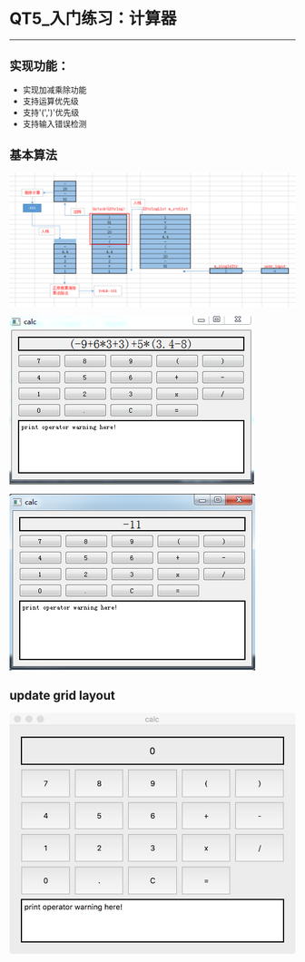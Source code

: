 # QT5_入门练习：计算器
-------------------------------
## 实现功能：
* 实现加减乘除功能
* 支持运算优先级
* 支持'(',')'优先级
* 支持输入错误检测

## 基本算法
![图片](./img/flow.PNG)

![图片](./img/test_input.PNG)

![图片](./img/test_out.PNG)

## update grid layout
![图片](./img/2018-10-02-1.jpeg)
